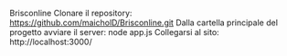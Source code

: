 Brisconline
  Clonare il repository: https://github.com/maicholD/Brisconline.git
  Dalla cartella principale del progetto avviare il server: node app.js
  Collegarsi al sito: http://localhost:3000/
